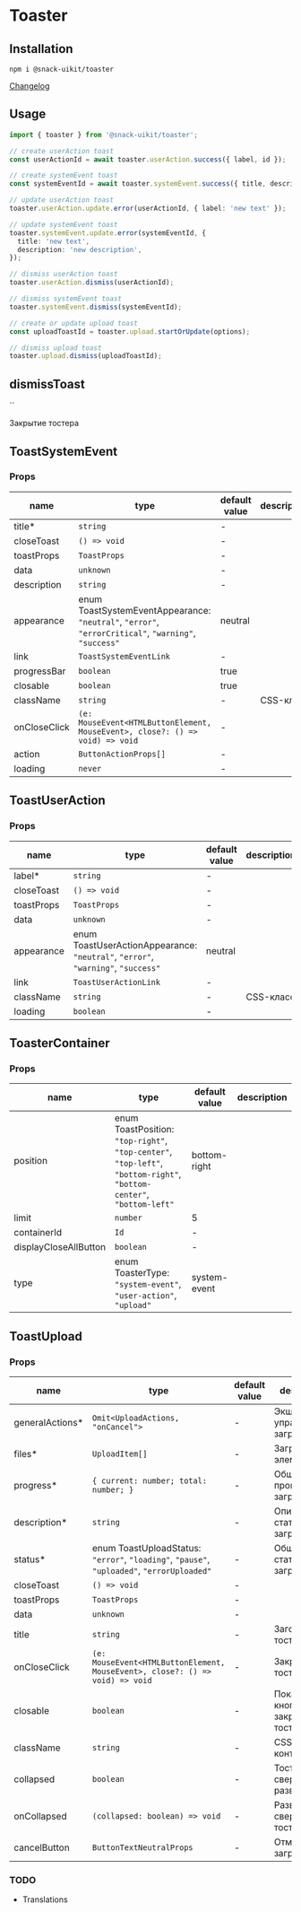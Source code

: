 # Toaster

## Installation

`npm i @snack-uikit/toaster`

[Changelog](./CHANGELOG.md)

## Usage

```typescript
import { toaster } from '@snack-uikit/toaster';

// create userAction toast
const userActionId = await toaster.userAction.success({ label, id });

// create systemEvent toast
const systemEventId = await toaster.systemEvent.success({ title, description, id });

// update userAction toast
toaster.userAction.update.error(userActionId, { label: 'new text' });

// update systemEvent toast
toaster.systemEvent.update.error(systemEventId, {
  title: 'new text',
  description: 'new description',
});

// dismiss userAction toast
toaster.userAction.dismiss(userActionId);

// dismiss systemEvent toast
toaster.systemEvent.dismiss(systemEventId);

// create or update upload toast
const uploadToastId = toaster.upload.startOrUpdate(options);

// dismiss upload toast
toaster.upload.dismiss(uploadToastId);
```

[//]: DOCUMENTATION_SECTION_START
[//]: THIS_SECTION_IS_AUTOGENERATED_PLEASE_DONT_EDIT_IT
## dismissToast
`` 

Закрытие тостера
## ToastSystemEvent
### Props
| name | type | default value | description |
|------|------|---------------|-------------|
| title* | `string` | - |  |
| closeToast | `() => void` | - |  |
| toastProps | `ToastProps` | - |  |
| data | `unknown` | - |  |
| description | `string` | - |  |
| appearance | enum ToastSystemEventAppearance: `"neutral"`, `"error"`, `"errorCritical"`, `"warning"`, `"success"` | neutral |  |
| link | `ToastSystemEventLink` | - |  |
| progressBar | `boolean` | true |  |
| closable | `boolean` | true |  |
| className | `string` | - | CSS-класс |
| onCloseClick | `(e: MouseEvent<HTMLButtonElement, MouseEvent>, close?: () => void) => void` | - |  |
| action | `ButtonActionProps[]` | - |  |
| loading | `never` | - |  |
## ToastUserAction
### Props
| name | type | default value | description |
|------|------|---------------|-------------|
| label* | `string` | - |  |
| closeToast | `() => void` | - |  |
| toastProps | `ToastProps` | - |  |
| data | `unknown` | - |  |
| appearance | enum ToastUserActionAppearance: `"neutral"`, `"error"`, `"warning"`, `"success"` | neutral |  |
| link | `ToastUserActionLink` | - |  |
| className | `string` | - | CSS-класс |
| loading | `boolean` | - |  |
## ToasterContainer
### Props
| name | type | default value | description |
|------|------|---------------|-------------|
| position | enum ToastPosition: `"top-right"`, `"top-center"`, `"top-left"`, `"bottom-right"`, `"bottom-center"`, `"bottom-left"` | bottom-right |  |
| limit | `number` | 5 |  |
| containerId | `Id` | - |  |
| displayCloseAllButton | `boolean` | - |  |
| type | enum ToasterType: `"system-event"`, `"user-action"`, `"upload"` | system-event |  |
## ToastUpload
### Props
| name | type | default value | description |
|------|------|---------------|-------------|
| generalActions* | `Omit<UploadActions, "onCancel">` | - | Экшены для управления загрузкой |
| files* | `UploadItem[]` | - | Загружаемые элементы |
| progress* | `{ current: number; total: number; }` | - | Общий прогресс загрузки |
| description* | `string` | - | Описание статуса загрузки |
| status* | enum ToastUploadStatus: `"error"`, `"loading"`, `"pause"`, `"uploaded"`, `"errorUploaded"` | - | Общий статус загрузки |
| closeToast | `() => void` | - |  |
| toastProps | `ToastProps` | - |  |
| data | `unknown` | - |  |
| title | `string` | - | Заголовок тостера |
| onCloseClick | `(e: MouseEvent<HTMLButtonElement, MouseEvent>, close?: () => void) => void` | - | Закрыть тостер |
| closable | `boolean` | - | Показывать кнопку закрытия тостера |
| className | `string` | - | CSS-класс контейнера |
| collapsed | `boolean` | - | Тостер свернут/развернут |
| onCollapsed | `(collapsed: boolean) => void` | - | Развернуть/свернуть тостер |
| cancelButton | `ButtonTextNeutralProps` | - | Отмена всей загрузки |


[//]: DOCUMENTATION_SECTION_END

### TODO

- Translations
